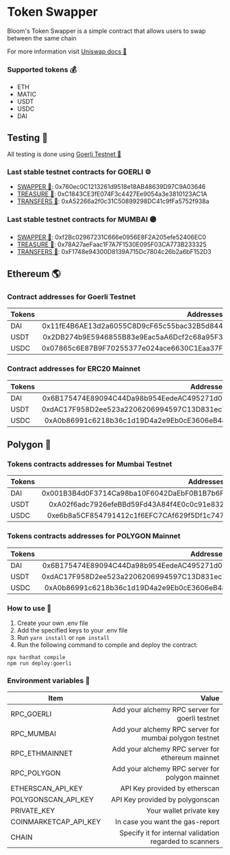 # Token Swapper

Bloom's Token Swapper is a simple contract that allows users to swap between the same chain

For more information visit [Uniswap docs 🦄](https://docs.uniswap.org/)

### Supported tokens 💰

-   ETH
-   MATIC
-   USDT
-   USDC
-   DAI

## Testing 🧪

All testing is done using [Goerli Testnet 🔗](https://goerli.etherscan.io/)

### Last stable testnet contracts for GOERLI ⚙️

-   [SWAPPER 🔄](https://goerli.etherscan.io/address/0x760ec0C1213261d9518e18AB48639D97C9A03646): 0x760ec0C1213261d9518e18AB48639D97C9A03646
-   [TREASURE 🤑](https://goerli.etherscan.io/address/0xC1843CE3fE074F3c4427Ee9054a3e3810123AC1A): 0xC1843CE3fE074F3c4427Ee9054a3e3810123AC1A
-   [TRANSFERS 💸](https://goerli.etherscan.io/address/0xA52266a2f0c31C50899298DC41c9fFa5752f938a): 0xA52266a2f0c31C50899298DC41c9fFa5752f938a

### Last stable testnet contracts for MUMBAI 🟣

-   [SWAPPER 🔄](https://mumbai.polygonscan.com/address/0xf2Bc02967231C666e0956E8F2A205efe52406EC0): 0xf2Bc02967231C666e0956E8F2A205efe52406EC0
-   [TREASURE 🤑](https://mumbai.polygonscan.com/address/0x78A27aeFaac1F7A7F1530E095F03CA773B233325): 0x78A27aeFaac1F7A7F1530E095F03CA773B233325
-   [TRANSFERS 💸](https://mumbai.polygonscan.com/address/0xF1748e94300D8139A715Dc7804c26b2a6bF152D3): 0xF1748e94300D8139A715Dc7804c26b2a6bF152D3

## Ethereum 🌎

### Contract addresses for Goerli Testnet

| Tokens |                                  Addresses |
| ------ | -----------------------------------------: |
| DAI    | 0x11fE4B6AE13d2a6055C8D9cF65c55bac32B5d844 |
| USDT   | 0x2DB274b9E5946855B83e9Eac5aA6Dcf2c68a95F3 |
| USDC   | 0x07865c6E87B9F70255377e024ace6630C1Eaa37F |

### Contract addresses for ERC20 Mainnet

| Tokens |                                  Addresses |
| ------ | -----------------------------------------: |
| DAI    | 0x6B175474E89094C44Da98b954EedeAC495271d0F |
| USDT   | 0xdAC17F958D2ee523a2206206994597C13D831ec7 |
| USDC   | 0xA0b86991c6218b36c1d19D4a2e9Eb0cE3606eB48 |

## Polygon 🔮

### Tokens contracts addresses for Mumbai Testnet

| Tokens |                                  Addresses |
| ------ | -----------------------------------------: |
| DAI    | 0x001B3B4d0F3714Ca98ba10F6042DaEbF0B1B7b6F |
| USDT   | 0xA02f6adc7926efeBBd59Fd43A84f4E0c0c91e832 |
| USDC   | 0xe6b8a5CF854791412c1f6EFC7CAf629f5Df1c747 |

### Tokens contracts addresses for POLYGON Mainnet

| Tokens |                                  Addresses |
| ------ | -----------------------------------------: |
| DAI    | 0x6B175474E89094C44Da98b954EedeAC495271d0F |
| USDT   | 0xdAC17F958D2ee523a2206206994597C13D831ec7 |
| USDC   | 0xA0b86991c6218b36c1d19D4a2e9Eb0cE3606eB48 |

### How to use 🤔

1.  Create your own .env file
2.  Add the specified keys to your .env file
3.  Run `yarn install` or `npm install`
4.  Run the following command to compile and deploy the contract:

```shell
npx hardhat compile
npm run deploy:goerli
```

### Environment variables 📝

| Item                  |                                                   Value |
| --------------------- | ------------------------------------------------------: |
| RPC_GOERLI            |          Add your alchemy RPC server for goerli testnet |
| RPC_MUMBAI            |  Add your alchemy RPC server for mumbai polygon testnet |
| RPC_ETHMAINNET        |        Add your alchemy RPC server for ethereum mainnet |
| RPC_POLYGON           |         Add your alchemy RPC server for polygon mainnet |
| ETHERSCAN_API_KEY     |                           API Key provided by etherscan |
| POLYGONSCAN_API_KEY   |                         API Key provided by polygonscan |
| PRIVATE_KEY           |                                 Your wallet private key |
| COINMARKETCAP_API_KEY |                         In case you want the gas-report |
| CHAIN                 | Specify it for internal validation regarded to scanners |
